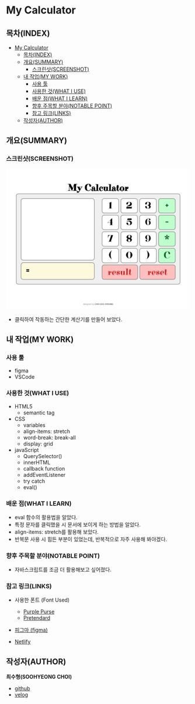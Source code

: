 # My Calculator

## 목차(INDEX)

- [My Calculator](#my-calculator)
  - [목차(INDEX)](#목차index)
  - [개요(SUMMARY)](#개요summary)
    - [스크린샷(SCREENSHOT)](#스크린샷screenshot)
  - [내 작업(MY WORK)](#내-작업my-work)
    - [사용 툴](#사용-툴)
    - [사용한 것(WHAT I USE)](#사용한-것what-i-use)
    - [배운 점(WHAT I LEARN)](#배운-점what-i-learn)
    - [향후 주목할 분야(NOTABLE POINT)](#향후-주목할-분야notable-point)
    - [참고 링크(LINKS)](#참고-링크links)
  - [작성자(AUTHOR)](#작성자author)

## 개요(SUMMARY)

### 스크린샷(SCREENSHOT)

![메인 이미지](/screenshot.png)

- 클릭하여 작동하는 간단한 계산기를 만들어 보았다.

## 내 작업(MY WORK)

### 사용 툴

- figma
- VSCode

### 사용한 것(WHAT I USE)

- HTML5
  - semantic tag
- CSS
  - variables
  - align-items: stretch
  - word-break: break-all
  - display: grid
- javaScript
  - QuerySelector()
  - innerHTML
  - callback function
  - addEventListener
  - try catch
  - eval()

### 배운 점(WHAT I LEARN)

- eval 함수의 활용법을 알았다.
- 특정 문자를 클릭했을 시 문서에 보이게 하는 방법을 알았다.
- align-items: stretch를 활용해 보았다.
- 반복문 사용 시 힘든 부분이 있었는데, 반복적으로 자주 사용해 봐야겠다.

### 향후 주목할 분야(NOTABLE POINT)

- 자바스크립트를 조금 더 활용해보고 싶어졌다.

### 참고 링크(LINKS)

- 사용한 폰트 (Font Used)

  - [Purple Purse](https://fonts.google.com/specimen/Purple+Purse)
  - [Pretendard](https://github.com/orioncactus/pretendard)

- [피그마 (figma)](https://www.figma.com/file/lxlLT33759Yc5b3fLDUV2b/MyCalculator?type=design&node-id=0%3A1&mode=design&t=CM6o3NuDvjpkmHut-1)
- [Netlify](https://mycalculator012.netlify.app)

## 작성자(AUTHOR)

**최수형(SOOHYEONG CHOI)**

- [github](https://github.com/User850413)
- [velog](https://velog.io/@user850413)

